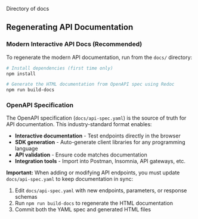 Directory of docs

## Regenerating API Documentation

### Modern Interactive API Docs (Recommended)

To regenerate the modern API documentation, run from the `docs/` directory:

```bash
# Install dependencies (first time only)
npm install

# Generate the HTML documentation from OpenAPI spec using Redoc
npm run build-docs
```

### OpenAPI Specification

The OpenAPI specification (`docs/api-spec.yaml`) is the source of truth for API documentation. This industry-standard format enables:

- **Interactive documentation** - Test endpoints directly in the browser
- **SDK generation** - Auto-generate client libraries for any programming language  
- **API validation** - Ensure code matches documentation
- **Integration tools** - Import into Postman, Insomnia, API gateways, etc.

**Important:** When adding or modifying API endpoints, you must update `docs/api-spec.yaml` to keep documentation in sync:

1. Edit `docs/api-spec.yaml` with new endpoints, parameters, or response schemas
2. Run `npm run build-docs` to regenerate the HTML documentation
3. Commit both the YAML spec and generated HTML files



